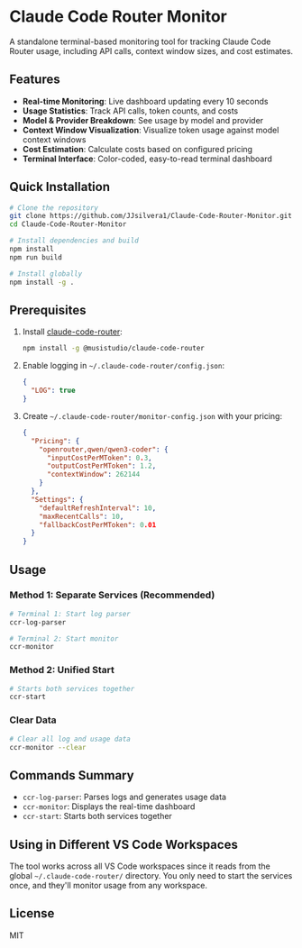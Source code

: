 # Claude Code Router Monitor

A standalone terminal-based monitoring tool for tracking Claude Code Router usage, including API calls, context window sizes, and cost estimates.

## Features

- **Real-time Monitoring**: Live dashboard updating every 10 seconds
- **Usage Statistics**: Track API calls, token counts, and costs
- **Model & Provider Breakdown**: See usage by model and provider
- **Context Window Visualization**: Visualize token usage against model context windows
- **Cost Estimation**: Calculate costs based on configured pricing
- **Terminal Interface**: Color-coded, easy-to-read terminal dashboard

## Quick Installation

```bash
# Clone the repository
git clone https://github.com/JJsilvera1/Claude-Code-Router-Monitor.git
cd Claude-Code-Router-Monitor

# Install dependencies and build
npm install
npm run build

# Install globally
npm install -g .
```

## Prerequisites

1. Install [claude-code-router](https://github.com/musistudio/claude-code-router):
   ```bash
   npm install -g @musistudio/claude-code-router
   ```

2. Enable logging in `~/.claude-code-router/config.json`:
   ```json
   {
     "LOG": true
   }
   ```

3. Create `~/.claude-code-router/monitor-config.json` with your pricing:
   ```json
   {
     "Pricing": {
       "openrouter,qwen/qwen3-coder": {
         "inputCostPerMToken": 0.3,
         "outputCostPerMToken": 1.2,
         "contextWindow": 262144
       }
     },
     "Settings": {
       "defaultRefreshInterval": 10,
       "maxRecentCalls": 10,
       "fallbackCostPerMToken": 0.01
     }
   }
   ```

## Usage

### Method 1: Separate Services (Recommended)
```bash
# Terminal 1: Start log parser
ccr-log-parser

# Terminal 2: Start monitor
ccr-monitor
```

### Method 2: Unified Start
```bash
# Starts both services together
ccr-start
```

### Clear Data
```bash
# Clear all log and usage data
ccr-monitor --clear
```

## Commands Summary

- `ccr-log-parser`: Parses logs and generates usage data
- `ccr-monitor`: Displays the real-time dashboard
- `ccr-start`: Starts both services together

## Using in Different VS Code Workspaces

The tool works across all VS Code workspaces since it reads from the global `~/.claude-code-router/` directory. You only need to start the services once, and they'll monitor usage from any workspace.

## License

MIT
